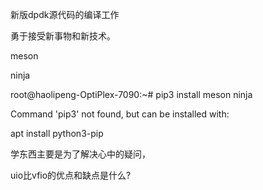 新版dpdk源代码的编译工作



勇于接受新事物和新技术。

meson

ninja



root@haolipeng-OptiPlex-7090:~# pip3 install meson ninja

Command 'pip3' not found, but can be installed with:

apt install python3-pip



学东西主要是为了解决心中的疑问，

uio比vfio的优点和缺点是什么?

